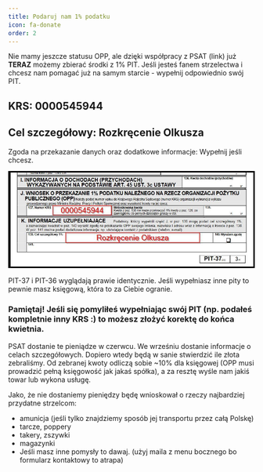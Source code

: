 ```yaml
---
title: Podaruj nam 1% podatku
icon: fa-donate
order: 2
---
```

Nie mamy jeszcze statusu OPP, ale dzięki współpracy z PSAT (link) już __TERAZ__ możemy zbierać środki z 1% PIT.
Jeśli jesteś fanem strzelectwa i chcesz nam pomagać już na samym starcie - wypełnij odpowiednio swój PIT.

## KRS: 0000545944
## Cel szczegółowy: Rozkręcenie Olkusza
Zgoda na przekazanie danych oraz dodatkowe informacje: Wypełnij jeśli chcesz.

[![1%PIT na Rozkręcenie Olkusza](/assets/images/1proc.jpg)](/assets/images/1proc.jpg)

PIT-37 i PIT-36 wyglądają prawie identycznie. Jeśli wypełniasz inne pity to pewnie masz księgową, która to za Ciebie ogranie.

### Pamiętaj! Jeśli się pomyliłeś wypełniając swój PIT (np. podałeś kompletnie inny KRS :) to możesz złożyć korektę do końca kwietnia.

PSAT dostanie te pieniądze w czerwcu. We wrześniu dostanie informacje o celach szczegółowych. Dopiero wtedy będą w sanie stwierdzić ile złota zebraliśmy. Od zebranej kwoty odliczą sobie ~10% dla księgowej (OPP musi prowadzić pełną księgowość jak jakaś spółka), a za resztę wyśle nam jakiś towar lub wykona usługę.

Jako, że nie dostaniemy pieniędzy będę wnioskował o rzeczy najbardziej przydatne strzelcom:
- amunicja (jeśli tylko znajdziemy sposób jej transportu przez całą Polskę)
- tarcze, poppery
- takery, zszywki
- magazynki
- Jeśli masz inne pomysły to dawaj. (użyj maila z menu bocznego bo formularz kontaktowy to atrapa)
